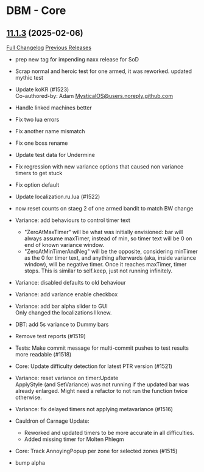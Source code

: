 # DBM - Core

## [11.1.3](https://github.com/DeadlyBossMods/DeadlyBossMods/tree/11.1.3) (2025-02-06)
[Full Changelog](https://github.com/DeadlyBossMods/DeadlyBossMods/compare/11.1.2...11.1.3) [Previous Releases](https://github.com/DeadlyBossMods/DeadlyBossMods/releases)

- prep new tag for impending naxx release for SoD  
- Scrap normal and heroic test for one armed, it was reworked. updated mythic test  
- Update koKR (#1523)  
    Co-authored-by: Adam <MysticalOS@users.noreply.github.com>  
- Handle linked machines better  
- Fix two lua errors  
- Fix another name mismatch  
- Fix one boss rename  
- Update test data for Undermine  
- Fix regression with new variance options that caused non variance timers to get stuck  
- Fix option default  
- Update localization.ru.lua (#1522)  
- now reset counts on staeg 2 of one armed bandit to match BW change  
- Variance: add behaviours to control timer text  
    - "ZeroAtMaxTimer" will be what was initially envisioned: bar will always assume maxTimer, instead of min, so timer text will be 0 on end of known variance window.  
    - "ZeroAtMinTimerAndNeg" will be the opposite, considering minTimer as the 0 for timer text, and anything afterwards (aka, inside variance window), will be negative timer. Once it reaches maxTimer, timer stops. This  is similar to self.keep, just not running infinitely.  
- Variance: disabled defaults to old behaviour  
- Variance: add variance enable checkbox  
- Variance: add bar alpha slider to GUI  
    Only changed the localizations I knew.  
- DBT: add 5s variance to Dummy bars  
- Remove test reports (#1519)  
- Tests: Make commit message for multi-commit pushes to test results more readable (#1518)  
- Core: Update difficulty detection for latest PTR version (#1521)  
- Variance: reset variance on timer:Update  
    ApplyStyle (and SetVariance) was not running if the updated bar was already enlarged. Might need a refactor to not run the function twice otherwise.  
- Variance: fix delayed timers not applying metavariance (#1516)  
- Cauldron of Carnage Update:  
     - Reworked and updated timers to be more accurate in all difficulties.  
     - Added missing timer for Molten Phlegm  
- Core: Track AnnoyingPopup per zone for selected zones (#1515)  
- bump alpha  
